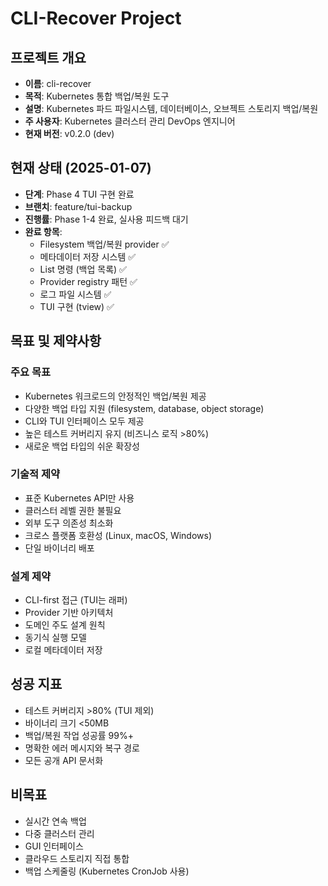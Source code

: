 # CLI-Recover Project

## 프로젝트 개요
- **이름**: cli-recover
- **목적**: Kubernetes 통합 백업/복원 도구
- **설명**: Kubernetes 파드 파일시스템, 데이터베이스, 오브젝트 스토리지 백업/복원
- **주 사용자**: Kubernetes 클러스터 관리 DevOps 엔지니어
- **현재 버전**: v0.2.0 (dev)

## 현재 상태 (2025-01-07)
- **단계**: Phase 4 TUI 구현 완료
- **브랜치**: feature/tui-backup
- **진행률**: Phase 1-4 완료, 실사용 피드백 대기
- **완료 항목**:
  - Filesystem 백업/복원 provider ✅
  - 메타데이터 저장 시스템 ✅
  - List 명령 (백업 목록) ✅
  - Provider registry 패턴 ✅
  - 로그 파일 시스템 ✅
  - TUI 구현 (tview) ✅

## 목표 및 제약사항

### 주요 목표
- Kubernetes 워크로드의 안정적인 백업/복원 제공
- 다양한 백업 타입 지원 (filesystem, database, object storage)
- CLI와 TUI 인터페이스 모두 제공
- 높은 테스트 커버리지 유지 (비즈니스 로직 >80%)
- 새로운 백업 타입의 쉬운 확장성

### 기술적 제약
- 표준 Kubernetes API만 사용
- 클러스터 레벨 권한 불필요
- 외부 도구 의존성 최소화
- 크로스 플랫폼 호환성 (Linux, macOS, Windows)
- 단일 바이너리 배포

### 설계 제약
- CLI-first 접근 (TUI는 래퍼)
- Provider 기반 아키텍처
- 도메인 주도 설계 원칙
- 동기식 실행 모델
- 로컬 메타데이터 저장

## 성공 지표
- 테스트 커버리지 >80% (TUI 제외)
- 바이너리 크기 <50MB
- 백업/복원 작업 성공률 99%+
- 명확한 에러 메시지와 복구 경로
- 모든 공개 API 문서화

## 비목표
- 실시간 연속 백업
- 다중 클러스터 관리
- GUI 인터페이스
- 클라우드 스토리지 직접 통합
- 백업 스케줄링 (Kubernetes CronJob 사용)